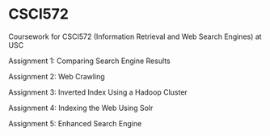 # CSCI572
Coursework for CSCI572 (Information Retrieval and Web Search Engines) at USC

Assignment 1: Comparing Search Engine Results

Assignment 2: Web Crawling

Assignment 3: Inverted Index Using a Hadoop Cluster

Assignment 4: Indexing the Web Using Solr

Assignment 5: Enhanced Search Engine
